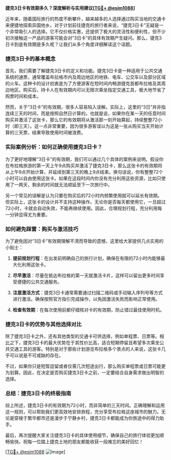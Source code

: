 **捷克3日卡有效期多久？深度解析与实用建议[[TG💪+ @esim1088](https://t.me/s/esim1088)]**

近年来，随着国际旅行的热度不断攀升，越来越多的人选择通过购买当地的交通卡来便捷地探索异国他乡。对于计划前往捷克的旅行者来说，“捷克3日卡”无疑是一个非常吸引人的选择。它不仅价格实惠，还提供了极大的灵活性和便利性，但不少初次接触这一产品的游客可能会对“3日卡”的具体有效期产生疑问。那么，捷克3日卡到底有效期是多久呢？让我们从多个角度详细解读这个话题。

### 捷克3日卡的基本概念

首先，我们需要了解捷克3日卡的定义和功能。捷克3日卡是一种适用于公共交通系统的通票，通常覆盖布拉格市内及周边地区的地铁、电车、公交车以及部分区域的火车。这种卡的设计初衷是为了方便游客在短时间内畅游捷克首都布拉格及其周边地区。购买后，持卡人在有效期内可以无限次乘坐指定交通工具，极大地节省了购票时间和成本。

然而，关于“3日卡”的有效期，很多人容易陷入误解。实际上，这里的“3日”并非指连续三天的时间，而是按照自然日计算的。也就是说，如果你在某一天的任意时间购买并激活了这张卡，那么它的有效期将从激活那一刻开始算起，持续整整72小时（即三天）。这一点非常重要，因为很多游客误以为这是一张从购买当天开始计算的三天票，结果导致使用时间被浪费。

### 实际案例分析：如何正确使用捷克3日卡？

为了更好地理解“3日卡”的有效期，我们可以通过几个具体的案例来说明。假设你在布拉格旅游的第一天上午9点购买并激活了捷克3日卡，那么这张卡的有效期将从上午9点开始计算，并延续到第三天的晚上9点结束。换句话说，你有整整72个小时可以自由使用这张卡。如果在这段时间内你没有充分利用这些资源，比如只使用了一两天，剩余的时间就无法顺延至下一次旅行中。

另一个常见的误解是认为只要在购买后的72小时内频繁使用就可以延长有效期。但实际上，这张卡的设计并不支持这种操作。无论你是否每天都使用它，一旦超过72小时，卡就会自动失效，不能再继续使用。因此，合理规划行程，充分利用每一分钟显得尤为重要。

### 如何避免踩雷：购买与激活技巧

为了避免因对“3日卡”有效期理解不清而导致的遗憾，这里给大家提供几点实用的小贴士：

1. **提前规划行程**：在出发前明确自己的旅行计划，确保在有限的72小时内能够最大化利用这张卡。
   
2. **尽早激活**：尽量在抵达布拉格的第一天就激活卡片，这样可以留出更多时间享受便捷的公共交通服务。

3. **注意激活方式**：捷克3日卡通常需要通过扫描二维码或手动输入序列号等方式进行激活。确保按照官方指引完成操作，以免因激活失败而影响正常使用。

4. **检查有效期**：在每次使用前都仔细核对卡的有效期，防止错过最佳使用时机。

### 捷克3日卡的优势与其他选择对比

除了捷克3日卡之外，还有其他类型的交通卡可供选择，例如单程票、日票等。相比之下，捷克3日卡的最大优势在于其性价比高，适合短期停留且希望多次乘坐公共交通工具的游客。特别是对于那些计划游览布拉格多个景点的人来说，这张卡几乎可以说是不可或缺的存在。

不过，如果你只是短暂逗留或者仅需几次短途出行，那么购买单程票或日票可能更为划算。因此，在决定是否购买捷克3日卡之前，一定要结合自身需求做出明智的选择。

### 总结：捷克3日卡的终极指南

综上所述，捷克3日卡的有效期为72小时，而非简单的三天时间。正确理解和运用这一规则，可以帮助我们更高效地安排旅程，充分享受布拉格这座城市的魅力。无论是穿梭于繁华都市还是漫步于宁静乡村，捷克3日卡都能成为你旅途中的得力助手。

最后，再次提醒大家关注捷克3日卡的具体使用细节，确保自己的旅行体验更加顺畅愉快。祝每一位踏上捷克土地的朋友都能收获一段难忘的美好回忆！

[[TG💪+ @esim1088](https://t.me/s/esim1088) ![Image](https://i.postimg.cc/4NQfJmqS/Snipaste-2025-05-13-00-14-12.png)]
